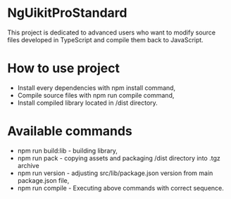# NgUikitProStandard

This project is dedicated to advanced users who want to modify source files developed in TypeScript and compile them back to JavaScript.

# How to use project

* Install every dependencies with npm install command,
* Compile source files with npm run compile command,
* Install compiled library located in /dist directory.

# Available commands

* npm run build:lib - building library,
* npm run pack - copying assets and packaging /dist directory into .tgz archive
* npm run version - adjusting src/lib/package.json version from main package.json file,
* npm run compile - Executing above commands with correct sequence.
